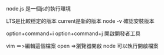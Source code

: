 

node.js 是一個js的執行環境

LTS是比較穩定的版本
current是新的版本
node -v
確認安裝版本

option+command+i
option+command+j
開啟開發者工具



vim <aaa>＝>編輯<aaa>這個檔案
open <aaa>=>瀏覽器開啟
node <aaa>
可以執行開啟檔案